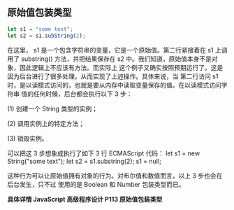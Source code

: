 ## 原始值包装类型

```javascript
let s1 = "some text";
let s2 = s1.subString(2);
```

在这里， s1 是一个包含字符串的变量，它是一个原始值。第二行紧接着在 s1 上调用了 substring()
方法，并把结果保存在 s2 中。我们知道，原始值本身不是对象，因此逻辑上不应该有方法。而实际上
这个例子又确实按照预期运行了。这是因为后台进行了很多处理，从而实现了上述操作。具体来说，当
第二行访问 s1 时，是以读模式访问的，也就是要从内存中读取变量保存的值。在以读模式访问字符串
值的任何时候，后台都会执行以下 3 步：

(1) 创建一个 String 类型的实例；  

\(2) 调用实例上的特定方法；

(3) 销毁实例。

可以把这 3 步想象成执行了如下 3 行 ECMAScript 代码：
let s1 = new String("some text");
let s2 = s1.substring(2);
s1 = null;  

这种行为可以让原始值拥有对象的行为。对布尔值和数值而言，以上 3 步也会在后台发生，只不过
使用的是 Boolean 和 Number 包装类型而已。  

**具体详情 JavaScript 高级程序设计 P113 原始值包装类型**

